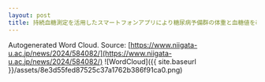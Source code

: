 ```yaml
---
layout: post
title: 持続血糖測定を活用したスマートフォンアプリにより糖尿病予備群の体重と血糖値を改善〜2型糖尿病予防対策を省力化～
---
```

Autogenerated Word Cloud.
Source\: [https://www.niigata-u.ac.jp/news/2024/584082/](https://www.niigata-u.ac.jp/news/2024/584082/)
![WordCloud]({{ site.baseurl }}/assets/8e3d55fed87525c37a1762b386f91ca0.png)